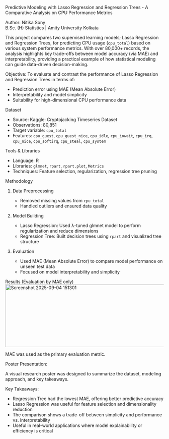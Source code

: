 Predictive Modeling with Lasso Regression and Regression Trees - A Comparative Analysis on CPU Performance Metrics

Author:  Nitika Sony  
B.Sc. (H) Statistics | Amity University Kolkata  



This project compares two supervised learning models; Lasso Regression and Regression Trees, for predicting CPU usage (`cpu_total`) based on various system performance metrics. With over 80,000+ records, the analysis highlights key trade-offs between model accuracy (via MAE) and interpretability, providing a practical example of how statistical modeling can guide data-driven decision-making.

Objective:
To evaluate and contrast the performance of Lasso Regression and Regression Trees in terms of:
- Prediction error using MAE (Mean Absolute Error)
- Interpretability and model simplicity
- Suitability for high-dimensional CPU performance data

 Dataset
- Source: Kaggle: Cryptojacking Timeseries Dataset 
- Observations: 80,851
- Target variable: `cpu_total`
- Features: `cpu_guest`, `cpu_guest_nice`, `cpu_idle`, `cpu_iowait`, `cpu_irq`, `cpu_nice`, `cpu_softirq`, `cpu_steal`, `cpu_system`

 Tools & Libraries
- Language: R  
- Libraries: `glmnet`, `rpart`, `rpart.plot`, `Metrics`  
- Techniques: Feature selection, regularization, regression tree pruning

Methodology
1. Data Preprocessing
   - Removed missing values from `cpu_total`
   - Handled outliers and ensured data quality

2. Model Building
   - Lasso Regression: Used λ-tuned glmnet model to perform regularization and reduce dimensions
   - Regression Tree: Built decision trees using `rpart` and visualized tree structure

3. Evaluation
   - Used MAE (Mean Absolute Error) to compare model performance on unseen test data
   - Focused on model interpretability and simplicity

Results (Evaluation by MAE only)
<img width="710" height="199" alt="Screenshot 2025-09-04 151301" src="https://github.com/user-attachments/assets/34995ad5-cba5-4b6d-82fe-40d647dceacd" />

MAE was used as the primary evaluation metric. 


 Poster Presentation: 

A visual research poster was designed to summarize the dataset, modeling approach, and key takeaways.

 Key Takeaways: 
- Regression Tree had the lowest MAE, offering better predictive accuracy
- Lasso Regression was useful for feature selection and dimensionality reduction
- The comparison shows a trade-off between simplicity and performance vs. interpretability
- Useful in real-world applications where model explainability or efficiency is critical


